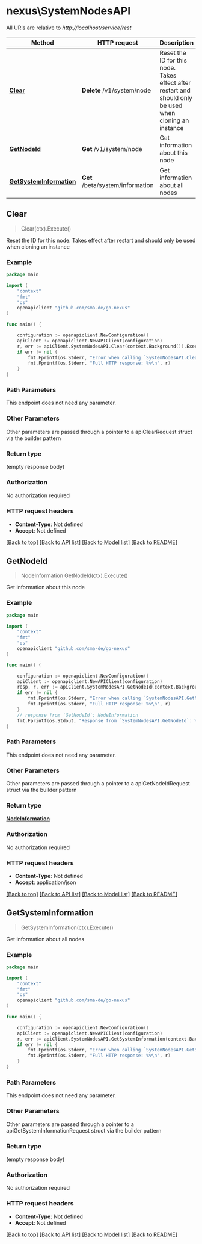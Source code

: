 # nexus\SystemNodesAPI

All URIs are relative to *http://localhost/service/rest*

Method | HTTP request | Description
------------- | ------------- | -------------
[**Clear**](SystemNodesAPI.md#Clear) | **Delete** /v1/system/node | Reset the ID for this node. Takes effect after restart and should only be used when cloning an instance
[**GetNodeId**](SystemNodesAPI.md#GetNodeId) | **Get** /v1/system/node | Get information about this node
[**GetSystemInformation**](SystemNodesAPI.md#GetSystemInformation) | **Get** /beta/system/information | Get information about all nodes



## Clear

> Clear(ctx).Execute()

Reset the ID for this node. Takes effect after restart and should only be used when cloning an instance

### Example

```go
package main

import (
	"context"
	"fmt"
	"os"
	openapiclient "github.com/sma-de/go-nexus"
)

func main() {

	configuration := openapiclient.NewConfiguration()
	apiClient := openapiclient.NewAPIClient(configuration)
	r, err := apiClient.SystemNodesAPI.Clear(context.Background()).Execute()
	if err != nil {
		fmt.Fprintf(os.Stderr, "Error when calling `SystemNodesAPI.Clear``: %v\n", err)
		fmt.Fprintf(os.Stderr, "Full HTTP response: %v\n", r)
	}
}
```

### Path Parameters

This endpoint does not need any parameter.

### Other Parameters

Other parameters are passed through a pointer to a apiClearRequest struct via the builder pattern


### Return type

 (empty response body)

### Authorization

No authorization required

### HTTP request headers

- **Content-Type**: Not defined
- **Accept**: Not defined

[[Back to top]](#) [[Back to API list]](../README.md#documentation-for-api-endpoints)
[[Back to Model list]](../README.md#documentation-for-models)
[[Back to README]](../README.md)


## GetNodeId

> NodeInformation GetNodeId(ctx).Execute()

Get information about this node

### Example

```go
package main

import (
	"context"
	"fmt"
	"os"
	openapiclient "github.com/sma-de/go-nexus"
)

func main() {

	configuration := openapiclient.NewConfiguration()
	apiClient := openapiclient.NewAPIClient(configuration)
	resp, r, err := apiClient.SystemNodesAPI.GetNodeId(context.Background()).Execute()
	if err != nil {
		fmt.Fprintf(os.Stderr, "Error when calling `SystemNodesAPI.GetNodeId``: %v\n", err)
		fmt.Fprintf(os.Stderr, "Full HTTP response: %v\n", r)
	}
	// response from `GetNodeId`: NodeInformation
	fmt.Fprintf(os.Stdout, "Response from `SystemNodesAPI.GetNodeId`: %v\n", resp)
}
```

### Path Parameters

This endpoint does not need any parameter.

### Other Parameters

Other parameters are passed through a pointer to a apiGetNodeIdRequest struct via the builder pattern


### Return type

[**NodeInformation**](NodeInformation.md)

### Authorization

No authorization required

### HTTP request headers

- **Content-Type**: Not defined
- **Accept**: application/json

[[Back to top]](#) [[Back to API list]](../README.md#documentation-for-api-endpoints)
[[Back to Model list]](../README.md#documentation-for-models)
[[Back to README]](../README.md)


## GetSystemInformation

> GetSystemInformation(ctx).Execute()

Get information about all nodes

### Example

```go
package main

import (
	"context"
	"fmt"
	"os"
	openapiclient "github.com/sma-de/go-nexus"
)

func main() {

	configuration := openapiclient.NewConfiguration()
	apiClient := openapiclient.NewAPIClient(configuration)
	r, err := apiClient.SystemNodesAPI.GetSystemInformation(context.Background()).Execute()
	if err != nil {
		fmt.Fprintf(os.Stderr, "Error when calling `SystemNodesAPI.GetSystemInformation``: %v\n", err)
		fmt.Fprintf(os.Stderr, "Full HTTP response: %v\n", r)
	}
}
```

### Path Parameters

This endpoint does not need any parameter.

### Other Parameters

Other parameters are passed through a pointer to a apiGetSystemInformationRequest struct via the builder pattern


### Return type

 (empty response body)

### Authorization

No authorization required

### HTTP request headers

- **Content-Type**: Not defined
- **Accept**: Not defined

[[Back to top]](#) [[Back to API list]](../README.md#documentation-for-api-endpoints)
[[Back to Model list]](../README.md#documentation-for-models)
[[Back to README]](../README.md)

